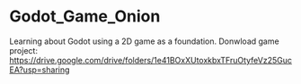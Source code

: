 # Godot_Game_Onion
Learning about Godot using a 2D game as a foundation.
Donwload game project: https://drive.google.com/drive/folders/1e41BOxXUtoxkbxTFruOtyfeVz25GucEA?usp=sharing
